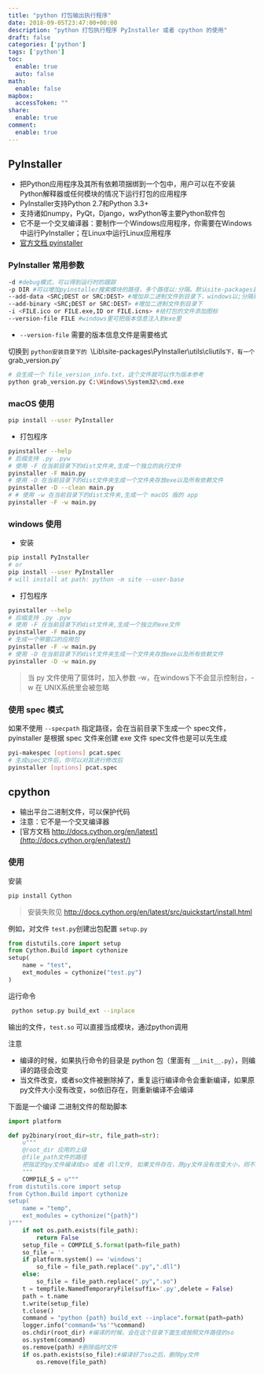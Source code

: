 ```yaml
---
title: "python 打包输出执行程序"
date: 2018-09-05T23:47:00+00:00
description: "python 打包执行程序 PyInstaller 或者 cpython 的使用"
draft: false
categories: ['python']
tags: ['python']
toc:
  enable: true
  auto: false
math:
  enable: false
mapbox:
  accessToken: ""
share:
  enable: true
comment:
  enable: true
---
```


## PyInstaller

- 把Python应用程序及其所有依赖项捆绑到一个包中，用户可以在不安装Python解释器或任何模块的情况下运行打包的应用程序
- PyInstaller支持Python 2.7和Python 3.3+
- 支持诸如numpy，PyQt，Django，wxPython等主要Python软件包
- 它不是一个交叉编译器：要制作一个Windows应用程序，你需要在Windows中运行PyInstaller；在Linux中运行Linux应用程序
- [官方文档 pyinstaller](https://pyinstaller.readthedocs.io/en/stable/)

### PyInstaller 常用参数

```sh
-d #debug模式，可以得到运行时的跟踪
-p DIR #可以增加pyinstaller搜索模块的路径，多个路径以:分隔。默认site-packages目录下都是可以被识别的
--add-data <SRC;DEST or SRC:DEST> #增加非二进制文件到目录下，windows以;分隔而且得用双引号包含，而*NIX以:分隔
--add-binary <SRC;DEST or SRC:DEST> #增加二进制文件到目录下
-i <FILE.ico or FILE.exe,ID or FILE.icns> #给打包的文件添加图标
--version-file FILE #windows里可把版本信息注入到exe里
```

- `--version-file` 需要的版本信息文件是需要格式

切换到 `python安装目录下的 `\Lib\site-packages\PyInstaller\utils\cliutils`下，有一个 `grab_version.py`

```sh
# 会生成一个 file_version_info.txt，这个文件就可以作为版本参考
python grab_version.py C:\Windows\System32\cmd.exe
```

### macOS 使用

```sh
pip install --user PyInstaller
```

- 打包程序

```sh
pyinstaller --help
# 后缀支持 .py .pyw
# 使用 -F 在当前目录下的dist文件夹,生成一个独立的执行文件
pyinstaller -F main.py
# 使用 -D 在当前目录下的dist文件夹生成一个文件夹存放exe以及所有依赖文件
pyinstaller -D --clean main.py
# # 使用 -w 在当前目录下的dist文件夹,生成一个 macOS 版的 app
pyinstaller -F -w main.py
```

### windows 使用

- 安装

```sh
pip install PyInstaller
# or
pip install --user PyInstaller
# will install at path: python -m site --user-base
```

- 打包程序

```sh
pyinstaller --help
# 后缀支持 .py .pyw
# 使用 -F 在当前目录下的dist文件夹,生成一个独立的exe文件
pyinstaller -F main.py
# 生成一个带窗口的应用包
pyinstaller -F -w main.py
# 使用 -D 在当前目录下的dist文件夹生成一个文件夹存放exe以及所有依赖文件
pyinstaller -D -w main.py
```

> 当 py 文件使用了窗体时，加入参数 -w，在windows下不会显示控制台，-w 在 UNIX系统里会被忽略

### 使用 spec 模式

如果不使用 `--specpath` 指定路径，会在当前目录下生成一个 spec文件，pyinstaller 是根据 spec 文件来创建 exe 文件
spec文件也是可以先生成

```sh
pyi-makespec [options] pcat.spec
# 生成spec文件后，你可以对其进行修改后
pyinstaller [options] pcat.spec
```

## cpython

- 输出平台二进制文件，可以保护代码
- 注意：它不是一个交叉编译器
- [官方文档 http://docs.cython.org/en/latest](http://docs.cython.org/en/latest/)

### 使用

安装

```bash
pip install Cython
```

> 安装失败见 http://docs.cython.org/en/latest/src/quickstart/install.html

例如，对文件 `test.py`创建出包配置 `setup.py`

```python
from distutils.core import setup
from Cython.Build import cythonize
setup(
    name = "test",
    ext_modules = cythonize("test.py")
)
```

运行命令

```sh
 python setup.py build_ext --inplace
```

输出的文件，`test.so` 可以直接当成模块，通过python调用

注意

- 编译的时候，如果执行命令的目录是 python 包（里面有 `__init__.py`），则编译的路径会改变
- 当文件改变，或者so文件被删除掉了，重复运行编译命令会重新编译，如果原py文件大小没有改变，so依旧存在，则重新编译不会编译

下面是一个编译 二进制文件的帮助脚本

```python
import platform

def py2binary(root_dir=str, file_path=str):
    u"""
    @root_dir 应用的上级
    @file_path文件的路径
    把指定的py文件编译成so 或者 dll文件, 如果文件存在，原py文件没有改变大小，则不编译
    """
    COMPILE_S = u"""
from distutils.core import setup
from Cython.Build import cythonize
setup(
    name = "temp",
    ext_modules = cythonize("{path}")
)"""
    if not os.path.exists(file_path):
        return False
    setup_file = COMPILE_S.format(path=file_path)
    so_file = ''
    if platform.system() == 'windows':
        so_file = file_path.replace(".py",".dll")
    else:
        so_file = file_path.replace(".py",".so")
    t = tempfile.NamedTemporaryFile(suffix='.py',delete = False)
    path = t.name
    t.write(setup_file)
    t.close()
    command = "python {path} build_ext --inplace".format(path=path)
    logger.info("command='%s'"%command)
    os.chdir(root_dir) #编译的时候，会在这个目录下面生成按照文件路径的so
    os.system(command)
    os.remove(path) #删除临时文件
    if os.path.exists(so_file):#编译好了so之后，删除py文件
        os.remove(file_path)

```

